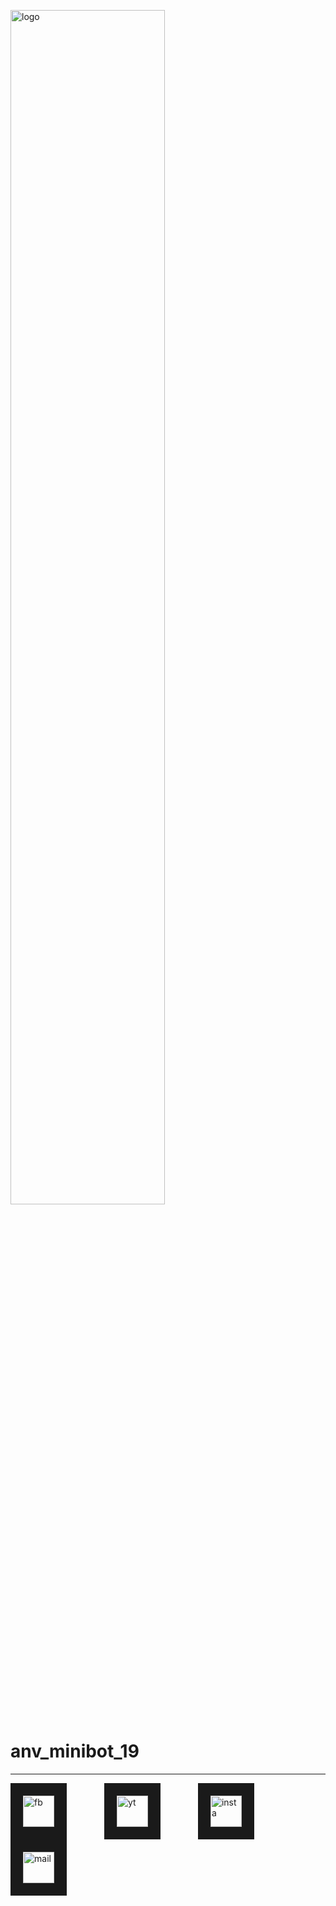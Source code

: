 <img src="https://lh3.googleusercontent.com/-OBHS4EJkqRcxp1OG2-PeIhYxbN33wy6jyMfUXXAYFnu-Rn9DYRKyhSgEKdt83eDeq6iJi4Nz3mTvM-OOyfbzAyC7jLi8Kwn6XZU54ClNKGJH_mZysM-E00cm7DqefydUFbVBz0rno7UjrRlk6diBbqVQSg7D2AxfsJWaW4RxzE8_eJUppeoWpYyVUK-A062TpL0IYq5ucYo_XwwCWghaIOzNisENgHacXLDx4RLDOTPKppHAweTrBGst1rNWjDksLRTiRCZKMz_YSnKV9f4rrXqrwUY6ilLi9hCN6Jqk9aQeKIGXqhSI4zxPTlCU5mvr7wKqQwavmfl_DMiZqem3UDG2H6wA9l3boebjCSLboqEKKEcvrZZefeYnfOLQeeM-kfZOE2bsJDM8VxceF8Xh8hP0aPa8LUJ7C83120lOiwXViooP4YVmruNB7ITDCoWk-h5QMEFV5E8h9O6u3HlOvBdlOYvSCUwxA8dD7kXc4rU9f88UYd6o0tb7dkEHmCQte5Ti1Eir6j5bNoVGaMhNP5-oTZUhR2aPdEaAWJqe41e2SnycKl7wf7YyEeDTI14KwEz6kn24d1MqDpDBu2X_i1Mau2X5062WgVuoN7ky7_hqWkpIjdjy70PJ66LwI8pBcw_vyFqByUNy38DRGrFCB4X=w1366-h456-no" 
alt="logo" width="70%"/>
# anv_minibot_19
***
<a href="https://facebook.com/Anveshak.CFI.IITM
" target="_blank"><img src="https://cdn1.iconfinder.com/data/icons/logotypes/32/square-facebook-128.png" 
alt="fb" width="50" height="50" border="20" /></a>&emsp;&emsp;&emsp;&emsp;
<a href="https://www.youtube.com/channel/UCiYcMDTMdyaxfUrP-6C2HAQ
" target="_blank"><img src="https://cdn1.iconfinder.com/data/icons/logotypes/32/youtube-128.png" 
alt="yt" width="50" height="50" border="20" /></a>&emsp;&emsp;&emsp;&emsp;
<a href="https://www.instagram.com/anveshak_iitm/
" target="_blank"><img src="https://cdn4.iconfinder.com/data/icons/social-media-2146/512/25_social-128.png" 
alt="insta" width="50" height="50" border="20" /></a>&emsp;&emsp;&emsp;&emsp;
<a href="mailto:teamanveshak@smail.iitm.ac.in
" target="_blank"><img src="https://cdn2.iconfinder.com/data/icons/social-icons-color/512/gmail-128.png" 
alt="mail" width="50" height="50" border="20" /></a>&emsp;&emsp;&emsp;&emsp;
